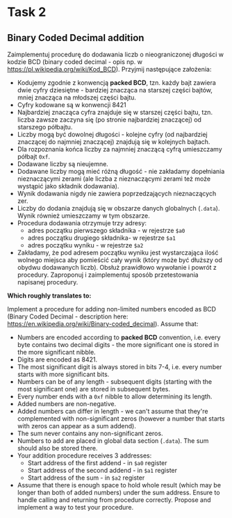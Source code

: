 # Task 2
## Binary Coded Decimal addition

Zaimplementuj procedurę do dodawania liczb o nieograniczonej długości w kodzie BCD (binary coded decimal - opis np. w https://pl.wikipedia.org/wiki/Kod_BCD). Przyjmij następujące założenia:

+ Kodujemy zgodnie z konwencją **packed BCD**, tzn. każdy bajt zawiera dwie cyfry dziesiętne - bardziej znacząca na starszej części bajtów, mniej znacząca na młodszej części bajtu.
+ Cyfry kodowane są w konwencji 8421
+ Najbardziej znacząca cyfra znajduje się w starszej części bajtu, tzn. liczba zawsze zaczyna się (po stronie najbardziej znaczącej) od starszego półbajtu.
+ Liczby mogą być dowolnej długości - kolejne cyfry (od najbardziej znaczącej do najmniej znaczącej) znajdują się w kolejnych bajtach.
+ Dla rozpoznania końca liczby za najmniej znaczącą cyfrą umieszczamy półbajt `0xf`.
+ Dodawane liczby są nieujemne.
+ Dodawane liczby mogą mieć różną długość - nie zakładamy dopełniania nieznaczącymi zerami (ale liczba z nieznaczącymi zerami też może wystąpić jako składnik dodawania).
+ Wynik dodawania nigdy nie zawiera poprzedzających nieznaczących zer.
+ Liczby do dodania znajdują się w obszarze danych globalnych (`.data`). Wynik również
umieszczamy w tym obszarze.
+ Procedura dodawania otrzymuje trzy adresy:
  + adres początku pierwszego składnika - w rejestrze `$a0`
  + adres początku drugiego składnika- w rejestrze `$a1`
  + adres początku wyniku - w rejestrze `$a2`
+ Zakładamy, że pod adresem początku wyniku jest wystarczająca ilość wolnego miejsca aby pomieścić cały wynik (który może być dłuższy od obydwu dodawanych liczb). Obsłuż  prawidłowo wywołanie i powrót z procedury. Zaproponuj i zaimplementuj sposób przetestowania napisanej procedury.

**Which roughly translates to:**

Implement a procedure for adding non-limited numbers encoded as BCD (Binary Coded Decimal - description here: https://en.wikipedia.org/wiki/Binary-coded_decimal). Assume that:

+ Numbers are encoded according to **packed BCD** convention, i.e. every byte contains two decimal digits - the more significant one is stored in the more significant nibble.
+ Digits are encoded as 8421.
+ The most significant digit is always stored in bits 7-4, i.e. every number starts with more significant bits.
+ Numbers can be of any length - subsequent digits (starting with the most significant one) are stored in subsequent bytes.
+ Every number ends with a `0xf` nibble to allow determining its length.
+ Added numbers are non-negative.
+ Added numbers can differ in length - we can't assume that they're complemented with non-significant zeros (however a number that starts with zeros can appear as a sum addend).
+ The sum never contains any non-significant zeros.
+ Numbers to add are placed in global data section (`.data`). The sum should also be stored there.
+ Your addition procedure receives 3 addresses:
  + Start address of the first addend - in `$a0` register
  + Start address of the second addend - in `$a1` register
  + Start address of the sum - in `$a2` register
+ Assume that there is enough space to hold whole result (which may be longer than both of added numbers) under the sum address. Ensure to handle calling and returning from procedure correctly. Propose and implement a way to test your procedure.

